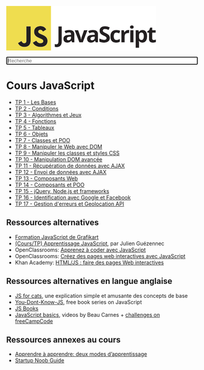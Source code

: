 ![Logo JavaScript](js-logo.png)

<link rel=“stylesheet” href=“https://cdn.jsdelivr.net/npm/docsearch.js@2/dist/cdn/docsearch.min.css” />
 <style>
  #q, .algolia-autocomplete, .ds-dropdown-menu{
    width: 100%;
    max-width: 100% !important;
  }
</style>

<input id="q" type="text" placeholder="Recherche" autofocus />

# Cours JavaScript

* [TP 1 - Les Bases](tp01.md)
* [TP 2 - Conditions](tp02.md)
* [TP 3 - Algorithmes et Jeux](tp03.md)
* [TP 4 - Fonctions](tp04.md)
* [TP 5 - Tableaux](tp05.md)
* [TP 6 - Objets](tp06.md)
* [TP 7 - Classes et POO](tp07.md)
* [TP 8 - Manipuler le Web avec DOM](tp08.md)
* [TP 9 - Manipuler les classes et styles CSS](tp09.md)
* [TP 10 - Manipulation DOM avancée](tp10.md)
* [TP 11 - Récupération de données avec AJAX](tp11.md)
* [TP 12 - Envoi de données avec AJAX](tp12.md)
* [TP 13 - Composants Web](tp13.md)
* [TP 14 - Composants et POO](tp14.md)
* [TP 15 - jQuery, Node.js et frameworks](tp15.md)
* [TP 16 - Identification avec Google et Facebook](tp16.md)
* [TP 17 - Gestion d'erreurs et Geolocation API](tp17.md)

<!--

## Tests et corrigés

- QCM 1: Bases ([solutions](qcms/js-test-1-solutions.pdf))
- QCM 2: Conditions ([solutions](qcms/js-test-2-solutions.pdf))
- Contrôle 1: Bases et Conditions ([solutions](qcms/js-controle-1-solutions.pdf))
- QCM 3: Boucles ([solutions](qcms/js-test-3-solutions.pdf))
- QCM 4: Fonctions ([solutions](qcms/js-test-4-solutions.pdf))
- QCM 5: Tableaux ([solutions](qcms/js-test-5-solutions.pdf))
- Partiel 1: [Solutions](qcms/js-partiel-1-solutions.pdf)
- QCM 6: Objets ([solutions](qcms/js-test-6-solutions.pdf))
- QCM 7: DOM ([solutions](qcms/js-test-7-solutions.pdf))
- QCM 8: Styling CSS ([solutions](qcms/js-test-8-solutions.pdf))
- QCM 9: Composants ([solutions](qcms/js-test-9-solutions.pdf))

TODO

- Contrôle 2: Objets -> POO ([solutions](qcms/js-controle-2-solutions.pdf))
- QCM 10: AJAX ([solutions](qcms/qcm-10-solutions.pdf))
- Contrôle 3: AJAX ([solutions](qcms/js-controle-3-solutions.pdf))
- Partiel 2

-->

## Ressources alternatives

- [Formation JavaScript de Grafikart](https://www.grafikart.fr/formations/debuter-javascript)
- [(Cours/TP) Apprentissage JavaScript](https://docs.google.com/document/d/1j9KsH-YtlYuMhmcPRlqtNJ_JdrD2JUiErmwEUTWt23I), par Julien Guézennec
- OpenClassrooms: [Apprenez à coder avec JavaScript](https://openclassrooms.com/courses/apprenez-a-coder-avec-javascript)
- OpenClassrooms: [Créez des pages web interactives avec JavaScript](https://openclassrooms.com/courses/creez-des-pages-web-interactives-avec-javascript)
- Khan Academy: [HTML/JS : faire des pages Web interactives](https://fr.khanacademy.org/computing/computer-programming/html-css-js)

## Ressources alternatives en langue anglaise

- [JS for cats](http://jsforcats.com/), une explication simple et amusante des concepts de base
- [You-Dont-Know-JS](https://github.com/getify/You-Dont-Know-JS/), free book series on JavaScript
- [JS Books](http://jsbooks.revolunet.com/)
- [JavaScript basics](https://medium.freecodecamp.com/my-giant-javascript-basics-course-is-now-live-on-youtube-and-its-100-free-9020a21bbc27), videos by Beau Carnes + [challenges on freeCampCode](http://beta.freecodecamp.com/en/map)

## Ressources annexes au cours

- [Apprendre à apprendre: deux modes d’apprentissage](http://www.internetactu.net/2015/09/08/apprendre-a-apprendre-14-deux-modes-dapprentissage/)
- [Startup Noob Guide](http://bit.ly/startupnoob)

<script type=“text/javascript” src=“https://cdn.jsdelivr.net/npm/docsearch.js@2/dist/cdn/docsearch.min.js”></script>
<script type=“text/javascript”> docsearch({
 apiKey: ‘9f05fab60b0aea72e6f92f9a2cb8ffe6’,
 indexName: ‘adrienjoly_cours-javascript’,
 inputSelector: ‘#q’,
 debug: false // Set debug to true if you want to inspect the dropdown
});
</script>
